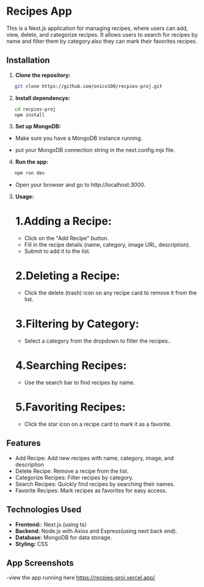# Recipes App

This is a Next.js application for managing recipes, where users can add, view, delete, and categorize recipes. It allows users to search for recipes by name and filter them by category.also they can mark their favorites recipes.

## Installation

1. **Clone the repository:**

```bash
   git clone https://github.com/onico100/recpies-proj.git
```

2. **Install dependencys:**

```bash
   cd recpies-proj
   npm install
```

3. **Set up MongoDB:**

- Make sure you have a MongoDB instance running.

- put your MongoDB connection string in the next.config.mjs file.

4. **Run the app:**

```bash
   npm run dev
```

- Open your browser and go to http://localhost:3000.

3. **Usage:**

   # 1.Adding a Recipe:

   - Click on the "Add Recipe" button.
   - Fill in the recipe details (name, category, image URL, description).
   - Submit to add it to the list.

   # 2.Deleting a Recipe:

   - Click the delete (trash) icon on any recipe card to remove it from the list.

   # 3.Filtering by Category:

   - Select a category from the dropdown to filter the recipes..

   # 4.Searching Recipes:

   - Use the search bar to find recipes by name.

   # 5.Favoriting Recipes:

   - Click the star icon on a recipe card to mark it as a favorite.

## Features

- Add Recipe: Add new recipes with name, category, image, and description
- Delete Recipe: Remove a recipe from the list.
- Categorize Recipes: Filter recipes by category.
- Search Recipes: Quickly find recipes by searching their names.
- Favorite Recipes: Mark recipes as favorites for easy access.

## Technologies Used

- **Frontend:**: Next.js.(using ts)
- **Backend:** Node.js with Axios and Express(using next back end).
- **Database:** MongoDB for data storage.
- **Styling:** CSS

## App Screenshots

-view the app running here https://recpies-proj.vercel.app/
